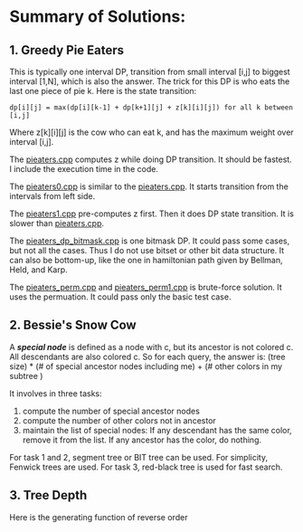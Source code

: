 # Summary of Solutions:

## 1. Greedy Pie Eaters

This is typically one interval DP, transition from small interval [i,j] to biggest interval [1,N], which is also the answer.  The trick for this DP is who eats the last one piece of pie k.  Here is the state transition:

    dp[i][j] = max(dp[i][k-1] + dp[k+1][j] + z[k][i][j]) for all k between [i,j]

Where z[k][i][j] is the cow who can eat k, and has the maximum weight over interval [i,j].

The [pieaters.cpp](/2019_12Dec/pieaters.cpp) computes z while doing DP transition. It should be fastest.  I include the execution time in the code.

The [pieaters0.cpp](/2019_12Dec/pieaters0.cpp) is similar to the [pieaters.cpp](/2019_12Dec/pieaters.cpp). It starts transition from the intervals from left side. 

The [pieaters1.cpp](/2019_12Dec/pieaters1.cpp) pre-computes z first.  Then it does DP state transition.  It is slower than [pieaters.cpp](/2019_12Dec/pieaters.cpp).


The [pieaters_dp_bitmask.cpp](/2019_12Dec/pieaters_dp_bitmask.cpp) is one bitmask DP.  It could pass some cases, but not all the cases.  Thus I do not use bitset or other bit data structure. It can also be bottom-up, like the one in hamiltonian path given by Bellman, Held, and Karp.

The [pieaters_perm.cpp](/2019_12Dec/pieaters_perm.cpp) and [pieaters_perm1.cpp](/2019_12Dec/pieaters_perm1.cpp) is brute-force solution.  It uses the permuation.  It could pass only the basic test case.

## 2. Bessie's Snow Cow

A ***special node*** is defined as a node with c, but its ancestor is not colored c.  All descendants are also colored c.  So for each query, the answer is:
    (tree size) * (# of special ancestor nodes including me) + (# other colors in my subtree )

It involves in three tasks:
1. compute the number of special ancestor nodes
2. compute the number of other colors not in ancestor
3. maintain the list of special nodes: If any descendant has the same color, remove it from the list.  If any ancestor has the color, do nothing.

For task 1 and 2, segment tree or BIT tree can be used.  For simplicity, Fenwick trees are used.
For task 3, red-black tree is used for fast search.

## 3. Tree Depth

Here is the generating function of reverse order

